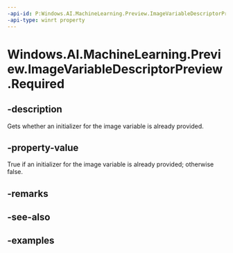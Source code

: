 ```yaml
---
-api-id: P:Windows.AI.MachineLearning.Preview.ImageVariableDescriptorPreview.Required
-api-type: winrt property
---
```


<!-- Property syntax.
public bool Required { get; }
-->

# Windows.AI.MachineLearning.Preview.ImageVariableDescriptorPreview.Required

## -description
Gets whether an initializer for the image variable is already provided.

## -property-value
True if an initializer for the image variable is already provided; otherwise false.

## -remarks

## -see-also

## -examples

